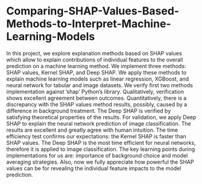# Comparing-SHAP-Values-Based-Methods-to-Interpret-Machine-Learning-Models
In this project, we explore explanation methods based on SHAP values which allow to explain contributions of individual features to the overall prediction on a machine learning method. We implement three methods: SHAP values, Kernel SHAP, and Deep SHAP. We apply these methods to explain machine learning models such as linear regression, XGBoost, and neural network for tabular and image datasets. We verify first two methods implementation against ’shap’ Python’s library. Qualitatively, verification shows excellent agreement between outcomes. Quantitatively, there is a discrepancy with the SHAP values method results, possibly, caused by a difference in background treatment. The Deep SHAP is verified by satisfying theoretical properties of the results. For validation, we apply Deep SHAP to explain the neural network prediction of image classification. The results are excellent and greatly agree with human intuition. The time efficiency test confirms our expectations: the Kernel SHAP is faster than SHAP values. The Deep SHAP is the most time efficient for neural networks, therefore it is applied to image classification. The key learning points during implementations for us are: importance of background choice and model averaging strategies. Also, now we fully appreciate how powerful the SHAP values can be for revealing the individual feature impacts to the model prediction.
